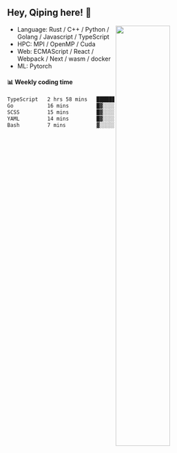 

## Hey, Qiping here! :wave:

[<img align="right" width="50%" src="https://github-readme-stats.vercel.app/api?username=ppppqp&theme=dark&show_icons=true">](https://metrics.lecoq.io/ppppqp?template=classic)



-   Language: Rust / C++ / Python / Golang / Javascript / TypeScript
-   HPC: MPI / OpenMP / Cuda
-   Web: ECMAScript / React / Webpack / Next / wasm / docker
-   ML: Pytorch



#### :bar_chart: Weekly coding time

<!--START_SECTION:waka-->

```txt
TypeScript   2 hrs 58 mins   ██████████████████▒░░░░░░   73.90 %
Go           16 mins         █▓░░░░░░░░░░░░░░░░░░░░░░░   07.03 %
SCSS         15 mins         █▓░░░░░░░░░░░░░░░░░░░░░░░   06.27 %
YAML         14 mins         █▓░░░░░░░░░░░░░░░░░░░░░░░   06.01 %
Bash         7 mins          ▓░░░░░░░░░░░░░░░░░░░░░░░░   03.16 %
```

<!--END_SECTION:waka-->
